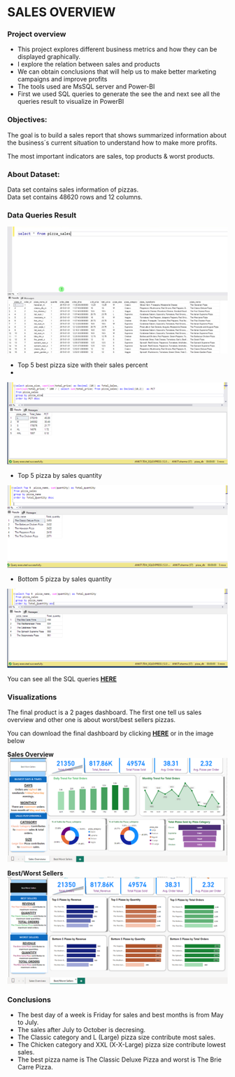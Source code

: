# SALES OVERVIEW 
### Project overview
* This project explores different business metrics and how they can be displayed graphically.
* I explore the relation between sales and products
* We can obtain conclusions that will help us to make better marketing campaigns and improve profits
* The tools used are MsSQL server and Power-BI
* First we used SQL queries to generate the see the and next see all the queries result to visualize in PowerBI

### Objectives:
The goal is to build a sales report that shows summarized information about the business´s current situation to understand how to make more profits. 

The most important indicators are sales, top products & worst products.

### About Dataset:
Data set contains sales information of pizzas. \
Data set contains 48620 rows and 12 columns.

### Data Queries Result

![(images/Sales query.PNG)](Files/table.jpg)

-  Top 5 best pizza size with their sales percent
-  
![top5_pizza_size_quarter1](Files/top5_pizza_size.png)

- Top 5 pizza by sales quantity

![top_5](Files/top5_pizza_name.png)

- Bottom 5 pizza by sales quantity

![bottom_5](Files/bottom5_pizza_name.png)


You can see all the SQL queries **[HERE](https://github.com/As2909/Projects/blob/main/Sales%20Analysis%20Project/Files/Pizza%20Sales.sql)**

### Visualizations 
The final product is a 2 pages dashboard. The first one tell us sales overview and other one is about worst/best sellers pizzas.

You can download the final dashboard by clicking **[HERE](https://github.com/As2909/Projects/blob/main/Sales%20Analysis%20Project/Files/Pizza%20Sales%20Report.pbix)** or in the image below

**Sales Overview**
![sales](Files/sales_overview_dashboard.png)

**Best/Worst Sellers**
![best/worst](Files/best_worst_dashboard.png)


### Conclusions
* The best day of a week is Friday for sales and best months is from May to July.
* The sales after July to October is decresing.
* The Classic category and L (Large) pizza size contribute most sales.
* The Chicken category and XXL (X-X-Large) pizza size contribute lowest sales.
* The best pizza name is The Classic Deluxe Pizza and worst is The Brie Carre Pizza.

